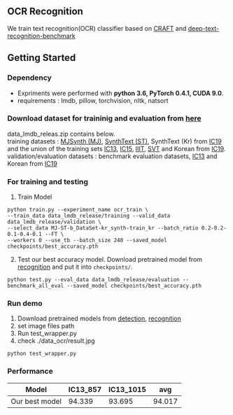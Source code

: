 ## OCR Recognition

We train text recognition(OCR) classifier based on [CRAFT](https://github.com/clovaai/CRAFT-pytorch) and [deep-text-recognition-benchmark](https://github.com/clovaai/deep-text-recognition-benchmark)

## Getting Started


### Dependency
- Expriments were performed with **python 3.6, PyTorch 0.4.1, CUDA 9.0**.
- requirements : lmdb, pillow, torchvision, nltk, natsort

### Download dataset for traininig and evaluation from [here](https://drive.google.com/open?id=1hywOh26U5BrX6a9depZ2JbEsUktlDbbM) 
data_lmdb_releas.zip contains below. <br>
training datasets : [MJSynth (MJ)](http://www.robots.ox.ac.uk/~vgg/data/text/), [SynthText (ST)](http://www.robots.ox.ac.uk/~vgg/data/scenetext/), SynthText (Kr) from [IC19](https://rrc.cvc.uab.es/?ch=15&com=tasks) and the union of the training sets [IC13](http://rrc.cvc.uab.es/?ch=2), [IC15](http://rrc.cvc.uab.es/?ch=4), [IIIT](http://cvit.iiit.ac.in/projects/SceneTextUnderstanding/IIIT5K.html), [SVT](http://www.iapr-tc11.org/mediawiki/index.php/The_Street_View_Text_Dataset) and Korean from [IC19](https://rrc.cvc.uab.es/?ch=15&com=tasks).\
validation/evaluation datasets : benchmark evaluation datasets, [IC13](http://rrc.cvc.uab.es/?ch=2) and Korean from [IC19](https://rrc.cvc.uab.es/?ch=15&com=tasks)


### For training and testing

1. Train Model
```
python train.py --experiment_name ocr_train \
--train_data data_lmdb_release/training --valid_data data_lmdb_release/validation \
--select_data MJ-ST-b_DataSet-kr_synth-train_kr --batch_ratio 0.2-0.2-0.1-0.4-0.1 --FT \
--workers 0 --use_tb --batch_size 240 --saved_model checkpoints/best_accuracy.pth 
```

 2. Test our best accuracy model. Download pretrained model from [recognition](https://drive.google.com/file/d/1wYzB26kyZRD6MFMNChJDQRyi2Yblwjnp/view?usp=sharing) and put it into `checkpoints/`.
```
python test.py --eval_data data_lmdb_release/evaluation --benchmark_all_eval --saved_model checkpoints/best_accuracy.pth
```

### Run demo 
1. Download pretrained models from [detection](https://drive.google.com/file/d/1R3hzHWwDJ_cKp__KcIvDg4V1hikT9MvU/view?usp=sharing), [recognition](https://drive.google.com/file/d/1wYzB26kyZRD6MFMNChJDQRyi2Yblwjnp/view?usp=sharing)
2. set image files path 
3. Run test_wrapper.py
4. check ./data_ocr/result.jpg
```
python test_wrapper.py
```


### Performance 

Model |  IC13_857 | IC13_1015 | avg 
-- | -- | -- | -- | 
Our best model   | 94.339 | 93.695 | 94.017 
